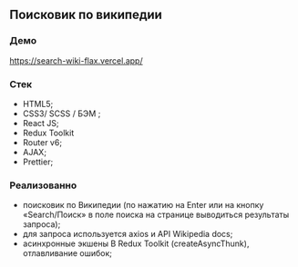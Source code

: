 ## Поисковик по википедии

### Демо

https://search-wiki-flax.vercel.app/

### Стек

- HTML5;
- СSS3/ SCSS / БЭМ ;
- React JS;
- Redux Toolkit
- Router v6;
- AJAX;
- Prettier;

### Реализованно

- поисковик по Википедии (по нажатию на Enter или на кнопку «Search/Поиск» в поле поиска на странице выводиться результаты запроса);
- для запроса используется axios и API Wikipedia docs;
- асинхронные экшены В Redux Toolkit (createAsyncThunk), отлавливание ошибок;
